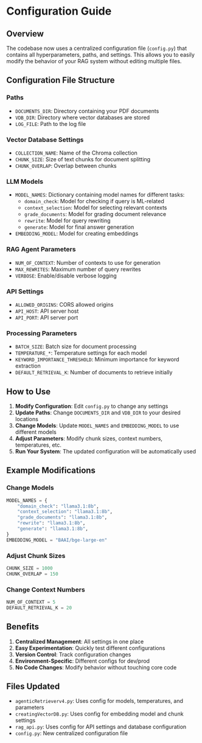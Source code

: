# Configuration Guide

## Overview
The codebase now uses a centralized configuration file (`config.py`) that contains all hyperparameters, paths, and settings. This allows you to easily modify the behavior of your RAG system without editing multiple files.

## Configuration File Structure

### Paths
- `DOCUMENTS_DIR`: Directory containing your PDF documents
- `VDB_DIR`: Directory where vector databases are stored
- `LOG_FILE`: Path to the log file

### Vector Database Settings
- `COLLECTION_NAME`: Name of the Chroma collection
- `CHUNK_SIZE`: Size of text chunks for document splitting
- `CHUNK_OVERLAP`: Overlap between chunks

### LLM Models
- `MODEL_NAMES`: Dictionary containing model names for different tasks:
  - `domain_check`: Model for checking if query is ML-related
  - `context_selection`: Model for selecting relevant contexts
  - `grade_documents`: Model for grading document relevance
  - `rewrite`: Model for query rewriting
  - `generate`: Model for final answer generation
- `EMBEDDING_MODEL`: Model for creating embeddings

### RAG Agent Parameters
- `NUM_OF_CONTEXT`: Number of contexts to use for generation
- `MAX_REWRITES`: Maximum number of query rewrites
- `VERBOSE`: Enable/disable verbose logging

### API Settings
- `ALLOWED_ORIGINS`: CORS allowed origins
- `API_HOST`: API server host
- `API_PORT`: API server port

### Processing Parameters
- `BATCH_SIZE`: Batch size for document processing
- `TEMPERATURE_*`: Temperature settings for each model
- `KEYWORD_IMPORTANCE_THRESHOLD`: Minimum importance for keyword extraction
- `DEFAULT_RETRIEVAL_K`: Number of documents to retrieve initially

## How to Use

1. **Modify Configuration**: Edit `config.py` to change any settings
2. **Update Paths**: Change `DOCUMENTS_DIR` and `VDB_DIR` to your desired locations
3. **Change Models**: Update `MODEL_NAMES` and `EMBEDDING_MODEL` to use different models
4. **Adjust Parameters**: Modify chunk sizes, context numbers, temperatures, etc.
5. **Run Your System**: The updated configuration will be automatically used

## Example Modifications

### Change Models
```python
MODEL_NAMES = {
    "domain_check": "llama3.1:8b",
    "context_selection": "llama3.1:8b", 
    "grade_documents": "llama3.1:8b",
    "rewrite": "llama3.1:8b",
    "generate": "llama3.1:8b",
}
EMBEDDING_MODEL = "BAAI/bge-large-en"
```

### Adjust Chunk Sizes
```python
CHUNK_SIZE = 1000
CHUNK_OVERLAP = 150
```

### Change Context Numbers
```python
NUM_OF_CONTEXT = 5
DEFAULT_RETRIEVAL_K = 20
```

## Benefits

1. **Centralized Management**: All settings in one place
2. **Easy Experimentation**: Quickly test different configurations
3. **Version Control**: Track configuration changes
4. **Environment-Specific**: Different configs for dev/prod
5. **No Code Changes**: Modify behavior without touching core code

## Files Updated

- `agenticRetrieverv4.py`: Uses config for models, temperatures, and parameters
- `creatingVectorDB.py`: Uses config for embedding model and chunk settings
- `rag_api.py`: Uses config for API settings and database configuration
- `config.py`: New centralized configuration file
